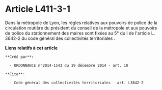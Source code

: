 # Article L411-3-1

Dans la métropole de Lyon, les règles relatives aux pouvoirs de police de la circulation routière du président du conseil de
la métropole et aux pouvoirs de police du stationnement des maires sont fixées au 
5° du I de l'article L. 3642-2 du code général des collectivités territoriales
.

**Liens relatifs à cet article**

	**Créé par**:

	  - ORDONNANCE n°2014-1543 du 19 décembre 2014 - art. 10

	**Cite**:

	  - Code général des collectivités territoriales - art. L3642-2
